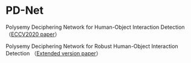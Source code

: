 # PD-Net
Polysemy Deciphering Network for Human-Object Interaction Detection （[ECCV2020 paper](http://www.ecva.net/papers/eccv_2020/papers_ECCV/papers/123650069.pdf)）

Polysemy Deciphering Network for Robust Human-Object Interaction Detection （[Extended version paper](https://arxiv.org/pdf/2008.02918.pdf)）

